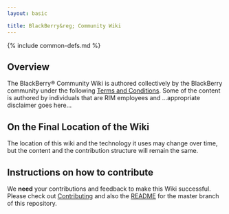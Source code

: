 ```yaml
---
layout: basic

title: BlackBerry&reg; Community Wiki
---
```

{% include common-defs.md %}

## Overview

The BlackBerry&reg; Community Wiki is authored collectively by the BlackBerry community
under the following [Terms and Conditions](other/Legal.html).
Some of the content is authored by individuals that are RIM employees and ...appropriate disclaimer goes here...

## On the Final Location of the Wiki

The location of this wiki and the technology it uses may change over time, but the content and the contribution
structure will remain the same.

## Instructions on how to contribute

We **need** your contributions and feedback to make this Wiki successful.
Please check out [Contributing](other/Contribute.html) and also the [README](blob/gh-pages/README.md) for the master
branch of this repository.
